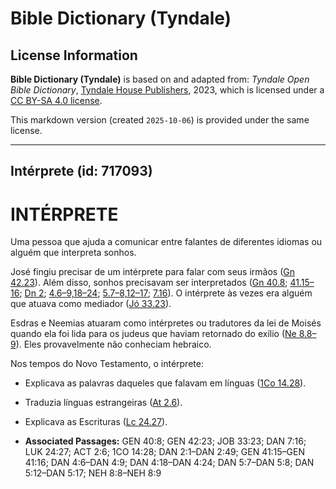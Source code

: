 # Bible Dictionary (Tyndale)

## License Information

**Bible Dictionary (Tyndale)** is based on and adapted from: _Tyndale Open Bible Dictionary_, [Tyndale House Publishers](https://tyndaleopenresources.com/), 2023, which is licensed under a [CC BY-SA 4.0 license](https://creativecommons.org/licenses/by-sa/4.0/legalcode.en).

This markdown version (created `2025-10-06`) is provided under the same license.



--------------------------------

## Intérprete (id: 717093)

INTÉRPRETE
==========

Uma pessoa que ajuda a comunicar entre falantes de diferentes idiomas ou alguém que interpreta sonhos.

José fingiu precisar de um intérprete para falar com seus irmãos ([Gn 42\.23](https://ref.ly/Gen42:23)). Além disso, sonhos precisavam ser interpretados ([Gn 40\.8](https://ref.ly/Gen40:8); [41\.15–16](https://ref.ly/Gen41:15-Gen41:16); [Dn 2](https://ref.ly/Dan2:1-Dan2:49); [4\.6](https://ref.ly/Dan4:6-Dan4:9,Dan4:18-Dan4:24)[–](https://ref.ly/Dan4:6-Dan4:9)[9,18](https://ref.ly/Dan4:6-Dan4:9,Dan4:18-Dan4:24)[–](https://ref.ly/Dan4:6-Dan4:9)[24](https://ref.ly/Dan4:6-Dan4:9,Dan4:18-Dan4:24); [5\.7](https://ref.ly/Dan5:7-Dan5:8,Dan5:12-Dan5:17)[–](https://ref.ly/Dan5:7-Dan5:8)[8,12](https://ref.ly/Dan5:7-Dan5:8,Dan5:12-Dan5:17)[–](https://ref.ly/Dan5:7-Dan5:8)[17](https://ref.ly/Dan5:7-Dan5:8,Dan5:12-Dan5:17); [7\.16](https://ref.ly/Dan7:16)). O intérprete às vezes era alguém que atuava como mediador ([Jó 33\.23](https://ref.ly/Job33:23)).

Esdras e Neemias atuaram como intérpretes ou tradutores da lei de Moisés quando ela foi lida para os judeus que haviam retornado do exílio ([Ne 8\.8–9](https://ref.ly/Neh8:8-Neh8:9)). Eles provavelmente não conheciam hebraico.

Nos tempos do Novo Testamento, o intérprete:

* Explicava as palavras daqueles que falavam em línguas ([1Co 14\.28](https://ref.ly/1Cor14:28)).
* Traduzia línguas estrangeiras ([At 2\.6](https://ref.ly/Acts2:6)).
* Explicava as Escrituras ([Lc 24\.27](https://ref.ly/Luke24:27)).

* **Associated Passages:** GEN 40:8; GEN 42:23; JOB 33:23; DAN 7:16; LUK 24:27; ACT 2:6; 1CO 14:28; DAN 2:1–DAN 2:49; GEN 41:15–GEN 41:16; DAN 4:6–DAN 4:9; DAN 4:18–DAN 4:24; DAN 5:7–DAN 5:8; DAN 5:12–DAN 5:17; NEH 8:8–NEH 8:9

